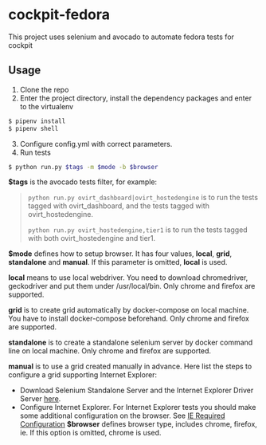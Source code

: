 # cockpit-fedora
This project uses selenium and avocado to automate fedora tests for cockpit
## Usage
1. Clone the repo
2. Enter the project directory, install the dependency packages and enter to the virtualenv
```sh
$ pipenv install
$ pipenv shell
```

3. Configure config.yml with correct parameters.
4. Run tests
```sh
$ python run.py $tags -m $mode -b $browser
```

**$tags** is the avocado tests filter, for example:

>`python run.py ovirt_dashboard|ovirt_hostedengine` is to run the tests tagged with ovirt_dashboard, and the tests tagged with ovirt_hostedengine.
>
>`python run.py ovirt_hostedengine,tier1` is to run the tests tagged with both ovirt_hostedengine and tier1.

**$mode** defines how to setup browser. It has four values, **local**, **grid**, **standalone** and **manual**. If this parameter is omitted, **local** is used.

**local** means to use local webdriver. You need to download chromedriver, geckodriver and put them under /usr/local/bin. Only chrome and firefox are supported.

**grid** is to create grid automatically by docker-compose on local machine. You have to install docker-compose beforehand. Only chrome and firefox are supported.

**standalone** is to create a standalone selenium server by docker command line on local machine. Only chrome and firefox are supported.

**manual** is to use a grid created manually in advance. Here list the steps to configure a grid supporting Internet Explorer:

* Download Selenium Standalone Server and the Internet Explorer Driver Server [here](https://www.seleniumhq.org/download/).
* Configure Internet Explorer. For Internet Explorer tests you should make some additional configuration on the browser. See [IE Required Configuration](https://github.com/SeleniumHQ/selenium/wiki/InternetExplorerDriver#required-configuration)
**$browser** defines browser type, includes chrome, firefox, ie. If this option is omitted, chrome is used.

